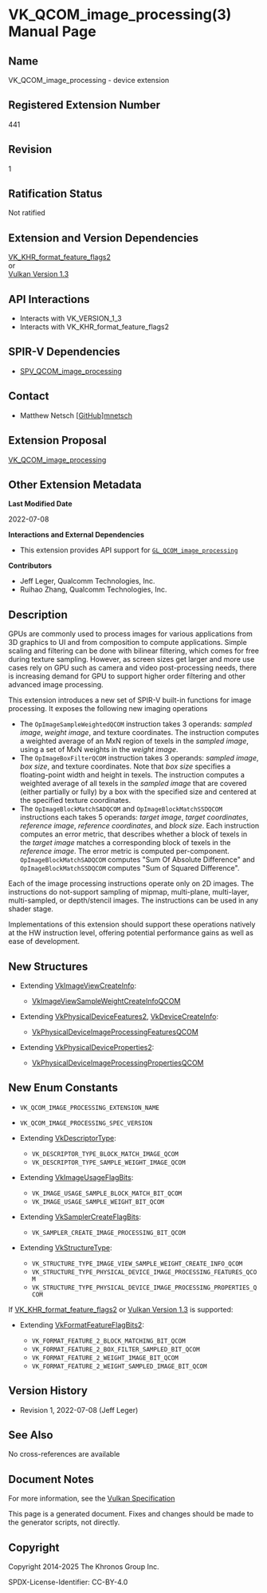 # VK\_QCOM\_image\_processing(3) Manual Page

## Name

VK\_QCOM\_image\_processing - device extension



## [](#_registered_extension_number)Registered Extension Number

441

## [](#_revision)Revision

1

## [](#_ratification_status)Ratification Status

Not ratified

## [](#_extension_and_version_dependencies)Extension and Version Dependencies

[VK\_KHR\_format\_feature\_flags2](https://registry.khronos.org/vulkan/specs/latest/man/html/VK_KHR_format_feature_flags2.html)  
or  
[Vulkan Version 1.3](#versions-1.3)

## [](#_api_interactions)API Interactions

- Interacts with VK\_VERSION\_1\_3
- Interacts with VK\_KHR\_format\_feature\_flags2

## [](#_spir_v_dependencies)SPIR-V Dependencies

- [SPV\_QCOM\_image\_processing](https://github.khronos.org/SPIRV-Registry/extensions/QCOM/SPV_QCOM_image_processing.html)

## [](#_contact)Contact

- Matthew Netsch [\[GitHub\]mnetsch](https://github.com/KhronosGroup/Vulkan-Docs/issues/new?body=%5BVK_QCOM_image_processing%5D%20%40mnetsch%0A%2AHere%20describe%20the%20issue%20or%20question%20you%20have%20about%20the%20VK_QCOM_image_processing%20extension%2A)

## [](#_extension_proposal)Extension Proposal

[VK\_QCOM\_image\_processing](https://github.com/KhronosGroup/Vulkan-Docs/tree/main/proposals/VK_QCOM_image_processing.adoc)

## [](#_other_extension_metadata)Other Extension Metadata

**Last Modified Date**

2022-07-08

**Interactions and External Dependencies**

- This extension provides API support for [`GL_QCOM_image_processing`](https://github.com/KhronosGroup/GLSL/blob/main/extensions/qcom/GLSL_QCOM_image_processing.txt)

**Contributors**

- Jeff Leger, Qualcomm Technologies, Inc.
- Ruihao Zhang, Qualcomm Technologies, Inc.

## [](#_description)Description

GPUs are commonly used to process images for various applications from 3D graphics to UI and from composition to compute applications. Simple scaling and filtering can be done with bilinear filtering, which comes for free during texture sampling. However, as screen sizes get larger and more use cases rely on GPU such as camera and video post-processing needs, there is increasing demand for GPU to support higher order filtering and other advanced image processing.

This extension introduces a new set of SPIR-V built-in functions for image processing. It exposes the following new imaging operations

- The `OpImageSampleWeightedQCOM` instruction takes 3 operands: *sampled image*, *weight image*, and texture coordinates. The instruction computes a weighted average of an MxN region of texels in the *sampled image*, using a set of MxN weights in the *weight image*.
- The `OpImageBoxFilterQCOM` instruction takes 3 operands: *sampled image*, *box size*, and texture coordinates. Note that *box size* specifies a floating-point width and height in texels. The instruction computes a weighted average of all texels in the *sampled image* that are covered (either partially or fully) by a box with the specified size and centered at the specified texture coordinates.
- The `OpImageBlockMatchSADQCOM` and `OpImageBlockMatchSSDQCOM` instructions each takes 5 operands: *target image*, *target coordinates*, *reference image*, *reference coordinates*, and *block size*. Each instruction computes an error metric, that describes whether a block of texels in the *target image* matches a corresponding block of texels in the *reference image*. The error metric is computed per-component. `OpImageBlockMatchSADQCOM` computes "Sum Of Absolute Difference" and `OpImageBlockMatchSSDQCOM` computes "Sum of Squared Difference".

Each of the image processing instructions operate only on 2D images. The instructions do not-support sampling of mipmap, multi-plane, multi-layer, multi-sampled, or depth/stencil images. The instructions can be used in any shader stage.

Implementations of this extension should support these operations natively at the HW instruction level, offering potential performance gains as well as ease of development.

## [](#_new_structures)New Structures

- Extending [VkImageViewCreateInfo](https://registry.khronos.org/vulkan/specs/latest/man/html/VkImageViewCreateInfo.html):
  
  - [VkImageViewSampleWeightCreateInfoQCOM](https://registry.khronos.org/vulkan/specs/latest/man/html/VkImageViewSampleWeightCreateInfoQCOM.html)
- Extending [VkPhysicalDeviceFeatures2](https://registry.khronos.org/vulkan/specs/latest/man/html/VkPhysicalDeviceFeatures2.html), [VkDeviceCreateInfo](https://registry.khronos.org/vulkan/specs/latest/man/html/VkDeviceCreateInfo.html):
  
  - [VkPhysicalDeviceImageProcessingFeaturesQCOM](https://registry.khronos.org/vulkan/specs/latest/man/html/VkPhysicalDeviceImageProcessingFeaturesQCOM.html)
- Extending [VkPhysicalDeviceProperties2](https://registry.khronos.org/vulkan/specs/latest/man/html/VkPhysicalDeviceProperties2.html):
  
  - [VkPhysicalDeviceImageProcessingPropertiesQCOM](https://registry.khronos.org/vulkan/specs/latest/man/html/VkPhysicalDeviceImageProcessingPropertiesQCOM.html)

## [](#_new_enum_constants)New Enum Constants

- `VK_QCOM_IMAGE_PROCESSING_EXTENSION_NAME`
- `VK_QCOM_IMAGE_PROCESSING_SPEC_VERSION`
- Extending [VkDescriptorType](https://registry.khronos.org/vulkan/specs/latest/man/html/VkDescriptorType.html):
  
  - `VK_DESCRIPTOR_TYPE_BLOCK_MATCH_IMAGE_QCOM`
  - `VK_DESCRIPTOR_TYPE_SAMPLE_WEIGHT_IMAGE_QCOM`
- Extending [VkImageUsageFlagBits](https://registry.khronos.org/vulkan/specs/latest/man/html/VkImageUsageFlagBits.html):
  
  - `VK_IMAGE_USAGE_SAMPLE_BLOCK_MATCH_BIT_QCOM`
  - `VK_IMAGE_USAGE_SAMPLE_WEIGHT_BIT_QCOM`
- Extending [VkSamplerCreateFlagBits](https://registry.khronos.org/vulkan/specs/latest/man/html/VkSamplerCreateFlagBits.html):
  
  - `VK_SAMPLER_CREATE_IMAGE_PROCESSING_BIT_QCOM`
- Extending [VkStructureType](https://registry.khronos.org/vulkan/specs/latest/man/html/VkStructureType.html):
  
  - `VK_STRUCTURE_TYPE_IMAGE_VIEW_SAMPLE_WEIGHT_CREATE_INFO_QCOM`
  - `VK_STRUCTURE_TYPE_PHYSICAL_DEVICE_IMAGE_PROCESSING_FEATURES_QCOM`
  - `VK_STRUCTURE_TYPE_PHYSICAL_DEVICE_IMAGE_PROCESSING_PROPERTIES_QCOM`

If [VK\_KHR\_format\_feature\_flags2](https://registry.khronos.org/vulkan/specs/latest/man/html/VK_KHR_format_feature_flags2.html) or [Vulkan Version 1.3](#versions-1.3) is supported:

- Extending [VkFormatFeatureFlagBits2](https://registry.khronos.org/vulkan/specs/latest/man/html/VkFormatFeatureFlagBits2.html):
  
  - `VK_FORMAT_FEATURE_2_BLOCK_MATCHING_BIT_QCOM`
  - `VK_FORMAT_FEATURE_2_BOX_FILTER_SAMPLED_BIT_QCOM`
  - `VK_FORMAT_FEATURE_2_WEIGHT_IMAGE_BIT_QCOM`
  - `VK_FORMAT_FEATURE_2_WEIGHT_SAMPLED_IMAGE_BIT_QCOM`

## [](#_version_history)Version History

- Revision 1, 2022-07-08 (Jeff Leger)

## [](#_see_also)See Also

No cross-references are available

## [](#_document_notes)Document Notes

For more information, see the [Vulkan Specification](https://registry.khronos.org/vulkan/specs/latest/html/vkspec.html#VK_QCOM_image_processing)

This page is a generated document. Fixes and changes should be made to the generator scripts, not directly.

## [](#_copyright)Copyright

Copyright 2014-2025 The Khronos Group Inc.

SPDX-License-Identifier: CC-BY-4.0
